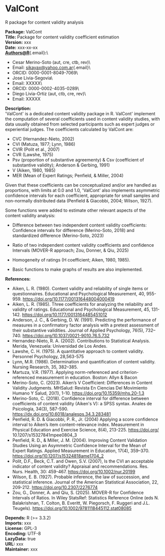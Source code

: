 # ValCont

R package for content validity analysis

**Package:** ValCont\
**Title:** Package for content validity coefficient estimation\
**Version:** xxx\
**Date:** xxx-xx-xx\
[**Authors\@R**](mailto:Authors@R){.email}**:**\
- Cesar Merino-Soto (aut, cre, ctb, rev)\
- Email: [sikayax\@yahoo.com.ar](mailto:sikayax@yahoo.com.ar){.email}\
- ORCID: 0000-0001-8049-7069\
- Jose Livia-Segovia\
- Email: XXXXX\
- ORCID: 0000-0002-4035-0289\
- Diego Livia-Ortiz (aut, ctb, cre, rev)\
- Email: XXXXX

**Description:**\
'ValCont' is a dedicated content validity package in R. ValCont' implement the computation of several coefficients used in content validity studies, with data usually obtained from selected participants such as expert judges or experiential judges. The coefficients calculated by ValCont are:

-   CVC (Hernandez-Nieto, 2002)
-   CVI (Matuza, 1977; Lynn, 1986)
-   CVIR (Polit et al., 2007)
-   CVR (Lawshe, 1975)
-   Psv (proportion of substantive agreementy) & Csv (coefficient of substantive validity); Anderson & Gerbing, 1991)
-   V (Aiken, 1980, 1985)
-   MER (Mean of Expert Ratings; Penfield, & Miller, 2004)

Given that these coefficients can be conceptualized and/or are handled as proportions, with limits at 0.0 and 1.0, 'ValCont' also implements asymmetric confidence intervals for each coefficient, appropriate for small samples and non-normally distributed data (Penfield & Giacobbi, 2004; Wilson, 1927).

Some functions were added to estimate other relevant aspects of the content validity analysis:

-   Difference between two independent content validity coefficients: Confidence intervals for difference (Merino-Soto, 2018) and standardized difference (Merino-Soto, 2023)

-   Ratio of two independent content validity coefficients and confidence Intervals (MOVER-R approach; Zou, Donner, & Qiu, 2025)

-   Homogeneity of ratings (H coefficient; Aiken, 1980, 1985).

-   Basic functions to make graphs of results are also implemented.

**References:**

-   Aiken, L. R. (1980). Content validity and reliability of single items or questionnaires. Educational and Psychological Measurement, 40, 955-959. <https://doi.org/10.1177/001316448004000419>
-   Aiken, L. R. (1985). Three coefficients for analyzing the reliability and validity of ratings. Educational and Psychological Measurement, 45, 131-142. <https://doi.org/10.1177/0013164485451012>
-   Anderson, J. C., & Gerbing, D. W. (1991). Predicting the performance of measures in a confirmatory factor analysis with a pretest assessment of their substantive validities. Journal of Applied Psychology, 76(5), 732–740. <https://doi.org/10.1037/0021-9010.76.5.732>
-   Hernandez-Nieto, R. A. (2002). Contributions to Statistical Analysis. Merida, Venezuela: Universidad de Los Andes.
-   Lawshe, C. H. (1975). A quantitative approach to content validity. Personnel Psychology, 28,563-575
-   Lynn, M.R. (1986). Determination and quantification of content validity. Nursing Research, 35, 382–385.
-   Martuza, V.R. (1977). Applying norm-referenced and criterion-referenced measurement in education. Boston: Allyn & Bacon
-   Merino-Soto, C. (2023). Aiken’s V Coefficient: Differences in Content Validity Judgments. MHSalud: Revista En Ciencias Del Movimiento Humano Y Salud, 20(1), 1-10. <https://doi.org/10.15359/mhs.20-1.3>
-   Merino-Soto, C. (2018). Confidence interval for difference between coefficients of content validity (Aiken's V): a SPSS syntax. Anales de Psicología, 34(3), 587-590. <https://dx.doi.org/10.6018/analesps.34.3.283481>
-   Penfield, R. D. & Giacobbi, P. R., Jr. (2004) Applying a score confidence interval to Aiken’s item content-relevance index. Measurement in Physical Education and Exercise Science, 8(4), 213-225. <https://doi.org/> 10.1207/s15327841mpee0804_3
-   Penfield, R. D., & Miller, J. M. (2004). Improving Content Validation Studies Using an Asymmetric Confidence Interval for the Mean of Expert Ratings. Applied Measurement in Education, 17(4), 359–370. <https://doi.org/10.1207/s15324818ame1704_2>
-   Polit, D.F., Beck, C.T. and Owen, S.V. (2007), Is the CVI an acceptable indicator of content validity? Appraisal and recommendations. Res. Nurs. Health, 30: 459-467. <https://doi.org/10.1002/nur.20199>
-   Wilson, E. B. (1927). Probable inference, the law of succession, and statistical inference. Journal of the American Statistical Association, 22, 209-212. <https://doi.org/10.2307/2276774>
-   Zou, G., Donner, A. and Qiu, S. (2025). MOVER-R for Confidence Intervals of Ratios. In Wiley StatsRef: Statistics Reference Online (eds N. Balakrishnan, T. Colton, B. Everitt, W. Piegorsch, F. Ruggeri and J.L. Teugels). <https://doi.org/10.1002/9781118445112.stat08085>

**Depends:** R (\>= 3.3.2)\
**Imports:** xxx\
**License:** GPL-3\
**Encoding:** UTF-8\
**LazyData:** true\
**URL:** xxx\
**Maintainer:** xxx
